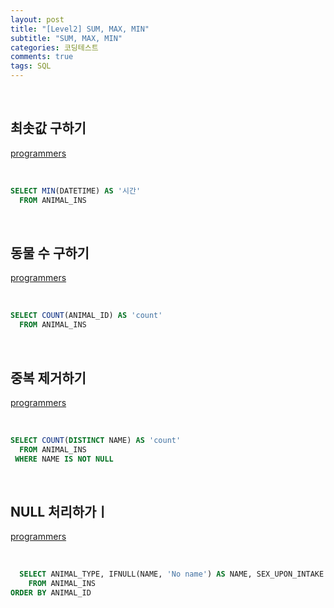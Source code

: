 ```yaml
---
layout: post
title: "[Level2] SUM, MAX, MIN"
subtitle: "SUM, MAX, MIN"
categories: 코딩테스트
comments: true
tags: SQL
---
```


<br>

## 최솟값 구하기


[programmers](https://programmers.co.kr/learn/courses/30/lessons/59038) <br>

<br>

```sql
SELECT MIN(DATETIME) AS '시간'
  FROM ANIMAL_INS
```

<br>

## 동물 수 구하기

[programmers](https://programmers.co.kr/learn/courses/30/lessons/59406) <br>

<br>

```sql
SELECT COUNT(ANIMAL_ID) AS 'count'
  FROM ANIMAL_INS
```

<br>

## 중복 제거하기

[programmers](https://programmers.co.kr/learn/courses/30/lessons/59408) <br>

<br>

```sql
SELECT COUNT(DISTINCT NAME) AS 'count'
  FROM ANIMAL_INS
 WHERE NAME IS NOT NULL
```

<br>

## NULL 처리하가ㅣ

[programmers](https://programmers.co.kr/learn/courses/30/lessons/59410) <br>

<br>

```sql
  SELECT ANIMAL_TYPE, IFNULL(NAME, 'No name') AS NAME, SEX_UPON_INTAKE
    FROM ANIMAL_INS
ORDER BY ANIMAL_ID
```

<br>
